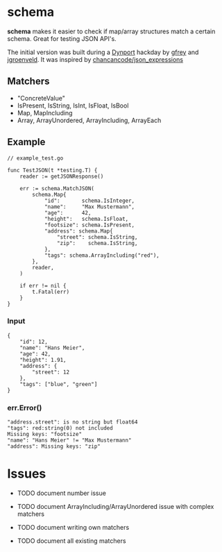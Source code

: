 # schema

**schema** makes it easier to check if map/array structures match a certain schema. Great for testing JSON API's.

The initial version was built during a [Dynport](https://github.com/dynport) hackday by [gfrey](https://github.com/gfrey) and [jgroenveld](https://github.com/jgroeneveld). It was inspired by [chancancode/json_expressions](https://github.com/chancancode/json_expressions)

## Matchers

- "ConcreteValue"
- IsPresent, IsString, IsInt, IsFloat, IsBool
- Map, MapIncluding
- Array, ArrayUnordered, ArrayIncluding, ArrayEach
 
## Example

    // example_test.go
    
    func TestJSON(t *testing.T) {
        reader := getJSONResponse()
    
        err := schema.MatchJSON(
            schema.Map{
                "id":       schema.IsInteger,
                "name":     "Max Mustermann",
                "age":      42,
                "height":   schema.IsFloat,
                "footsize": schema.IsPresent,
                "address": schema.Map{
                    "street": schema.IsString,
                    "zip":    schema.IsString,
                },
                "tags": schema.ArrayIncluding("red"),
            },
            reader,
        )
    
        if err != nil {
            t.Fatal(err)
        }
    }
    
### Input

    {
		"id": 12,
		"name": "Hans Meier",
		"age": 42,
		"height": 1.91,
		"address": {
			"street": 12
		},
		"tags": ["blue", "green"]
    }
    
    
### err.Error()

    "address.street": is no string but float64
    "tags": red:string(0) not included
    Missing keys: "footsize"
    "name": "Hans Meier" != "Max Mustermann"
    "address": Missing keys: "zip"
    
# Issues

- TODO document number issue
- TODO document ArrayIncluding/ArrayUnordered issue with complex matchers

- TODO document writing own matchers
- TODO document all existing matchers

